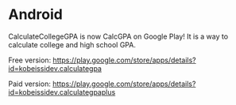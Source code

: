 # Android

CalculateCollegeGPA is now CalcGPA on Google Play! It is a way to calculate college and high school GPA.

Free version: https://play.google.com/store/apps/details?id=kobeissidev.calculategpa

Paid version: https://play.google.com/store/apps/details?id=kobeissidev.calculategpaplus
